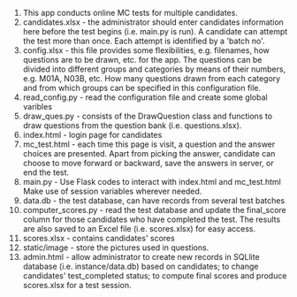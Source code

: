 <ol>
<li>This app conducts online MC tests for multiple candidates.<br/></li>
<li>candidates.xlsx - the administrator should enter candidates information here before the test begins (i.e. main.py is run).  A candidate can attempt the test more than once.  Each attempt is identified by a 'batch no'.<br/></li>
<li>config.xlsx - this file provides some flexibilities, e.g. filenames, how questions are to be drawn, etc. for the app.  The questions can be divided into different groups and categories by means of their numbers, e.g. M01A, N03B, etc.  How many questions drawn from each category and from which groups can be specified in this configuration file.<br/></li>
<li>read_config.py - read the configuration file and create some global varibles<br/></li>
<li>draw_ques.py - consists of the DrawQuestion class and functions to draw questions from the question bank (i.e. questions.xlsx).<br/></li>
<li>index.html - login page for candidates<br/></li>
<li>mc_test.html - each time this page is visit, a question and the answer choices are presented.  Apart from picking the answer, candidate can choose to move forward or backward, save the answers in server, or end the test.<br/></li>
<li>main.py -  Use Flask codes to interact with index.html and mc_test.html  Make use of session variables wherever needed.<br/></li>
<li>data.db - the test database, can have records from several test batches<br/></li>
<li>computer_scores.py - read the test database and update the final_score column for those candidates who have completed the test.  The results are also saved to an Excel file (i.e. scores.xlsx) for easy access.<br/></li>
<li>scores.xlsx - contains candidates' scores<br/></li>
<li>static/image - store the pictures used in questions.<br/></li>
<li>admin.html - allow administrator to create new records in SQLlite database (i.e. instance/data.db) based on candidates; to change candidates' test_completed status; to compute final scores and produce scores.xlsx for a test session.<br/></li>
</ol>
